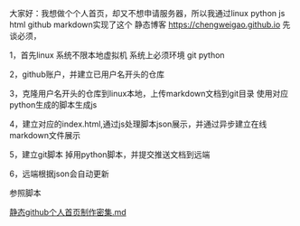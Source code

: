 大家好：我想做个个人首页，却又不想申请服务器，所以我通过linux python js html  github markdown实现了这个 静态博客
<a href="https://chengweigao.github.io">https://chengweigao.github.io</a>
先谈必须，

1，首先linux 系统不限本地虚拟机 系统上必须环境  git  python

2，github账户，并建立已用户名开头的仓库

3，克隆用户名开头的仓库到linux本地，上传markdown文档到git目录   使用对应python生成的脚本生成js

4，建立对应的index.html,通过js处理脚本json展示，并通过异步建立在线markdown文件展示

5，建立git脚本  掉用python脚本，并提交推送文档到远端

6，远端根据json会自动更新


参照脚本

<a href="https://chengweigao.github.io/静态github个人首页制作密集.md">静态github个人首页制作密集.md</a>